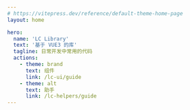```yaml
---
# https://vitepress.dev/reference/default-theme-home-page
layout: home

hero:
  name: 'LC Library'
  text: '基于 VUE3 的库'
  tagline: 日常开发中常用的代码
  actions:
    - theme: brand
      text: 组件
      link: /lc-ui/guide
    - theme: alt
      text: 助手
      link: /lc-helpers/guide
---
```


